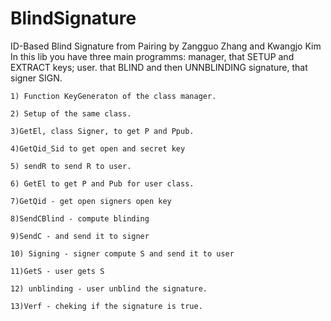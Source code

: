 # BlindSignature
ID-Based Blind Signature from Pairing  by Zangguo Zhang and Kwangjo Kim
In this lib you have three main programms: manager, that SETUP and EXTRACT keys; user. that BLIND and then UNNBLINDING signature, that signer SIGN.

	1) Function KeyGeneraton of the class manager.
	
	2) Setup of the same class.
	
	3)GetEl, class Signer, to get P and Ppub.
	
	4)GetQid_Sid to get open and secret key
	
	5) sendR to send R to user.
	
	6) GetEl to get P and Pub for user class.
	
	7)GetQid - get open signers open key
	
	8)SendCBlind - compute blinding 
	
	9)SendC - and send it to signer
	
	10) Signing - signer compute S and send it to user
	
	11)GetS - user gets S
	
	12) unblinding - user unblind the signature.
	
	13)Verf - cheking if the signature is true.
	
